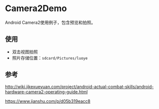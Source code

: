# Camera2Demo

Android Camera2使用例子，包含预览和拍照。

## 使用

* 双击视图拍照
* 照片存储位置：`sdcard/Pictures/luoye`

## 参考

http://wiki.jikexueyuan.com/project/android-actual-combat-skills/android-hardware-camera2-operating-guide.html

https://www.jianshu.com/p/d05b319eacc8
